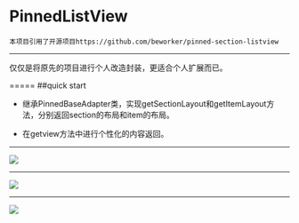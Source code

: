 # PinnedListView
    本项目引用了开源项目https://github.com/beworker/pinned-section-listview

---
仅仅是将原先的项目进行个人改造封装，更适合个人扩展而已。

=====
##quick start
- 继承PinnedBaseAdapter类，实现getSectionLayout和getItemLayout方法，分别返回section的布局和item的布局。

- 在getview方法中进行个性化的内容返回。

-----

![](https://github.com/tinggengyan/PinnedListView/blob/master/screenshot/1.jpg)  

-----

![](https://github.com/tinggengyan/PinnedListView/blob/master/screenshot/2.jpg) 

-----


![](https://github.com/tinggengyan/PinnedListView/blob/master/screenshot/3.jpg)   


